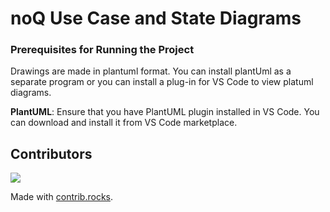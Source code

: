 # noQ Use Case and State Diagrams

### Prerequisites for Running the Project
Drawings are made in plantuml format. You can install plantUml as a separate program or you can install a plug-in for VS Code to view platuml diagrams.

**PlantUML**: Ensure that you have PlantUML plugin installed in VS Code. You can download and install it from VS Code marketplace.

## Contributors
<a href="https://github.com/noQ-sweden/noq_end_to_end_tests/graphs/contributors">
    <img src="https://contrib.rocks/image?repo=noQ-sweden/noq_end_to_end_tests" />
</a>

Made with [contrib.rocks](https://contrib.rocks).




